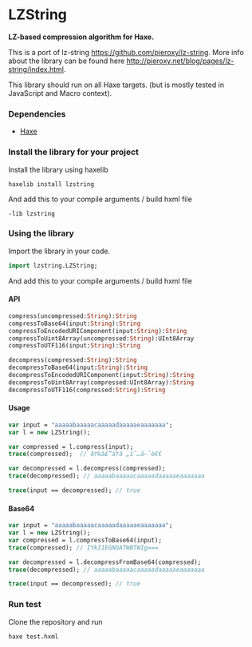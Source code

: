 # LZString

**LZ-based compression algorithm for Haxe.**

This is a port of lz-string <https://github.com/pieroxy/lz-string>. More info about the library can be found here http://pieroxy.net/blog/pages/lz-string/index.html.

This library should run on all Haxe targets. (but is mostly tested in JavaScript and Macro context).

### Dependencies

 * [Haxe](https://haxe.org/)

### Install the library for your project

Install the library using haxelib

```
haxelib install lzstring
```

And add this to your compile arguments / build hxml file

```
-lib lzstring
```

### Using the library

Import the library in your code.

```haxe
import lzstring.LZString;
```

And add this to your compile arguments / build hxml file


#### API

```haxe
compress(uncompressed:String):String
compressToBase64(input:String):String
compressToEncodedURIComponent(input:String):String
compressToUint8Array(uncompressed:String):UInt8Array
compressToUTF116(input:String):String

decompress(compressed:String):String
decompressToBase64(input:String):String
decompressToEncodedURIComponent(input:String):String
decompressToUint8Array(compressed:UInt8Array):String
decompressToUTF116(compressed:String):String
```

#### Usage
```haxe
var input = "aaaaabaaaaacaaaaadaaaaaeaaaaaaa";
var l = new LZString();

var compressed = l.compress(input);
trace(compressed);  // â†‰à£”ä†ã „í˜…ã–ˆè€€

var decompressed = l.decompress(compressed);
trace(decompressed); // aaaaabaaaaacaaaaadaaaaaeaaaaaaa

trace(input == decompressed); // true
```

#### Base64 

```haxe
var input = "aaaaabaaaaacaaaaadaaaaaeaaaaaaa";
var l = new LZString();
var compressed = l.compressToBase64(input);
trace(compressed); // IYkI1EGNOATWBTWIg===

var decompressed = l.decompressFromBase64(compressed);
trace(decompressed); // aaaaabaaaaacaaaaadaaaaaeaaaaaaa

trace(input == decompressed); // true
```

### Run test

Clone the repository and run 
```
haxe test.hxml
```

